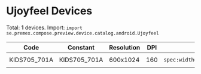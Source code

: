 # Ujoyfeel Devices

Total: **1** devices. Import: `import se.premex.compose.preview.device.catalog.android.Ujoyfeel`

| Code | Constant | Resolution | DPI | Compose Spec | Preview Usage |
|------|----------|------------|-----|-------------|---------------|
| KIDS705_701A | KIDS705_701A | 600x1024 | 160 | `spec:width=600px,height=1024px,dpi=160` | `@Preview(device = Ujoyfeel.KIDS705_701A)` |

<!-- Generated automatically. Do not edit manually. -->

